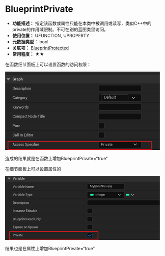 ﻿# BlueprintPrivate

- **功能描述：** 指定该函数或属性只能在本类中被调用或读写，类似C++中的private的作用域限制。不可在别的蓝图类里访问。
- **使用位置：** UFUNCTION, UPROPERTY
- **元数据类型：** bool
- **关联项：** [BlueprintProtected](../BlueprintProtected/BlueprintProtected.md)
- **常用程度：** ★★

在函数细节面板上可以设置函数的访问权限：

![Untitled](Untitled.png)

造成的结果就是在函数上增加BlueprintPrivate=“true”

在细节面板上可以设置属性的

![Untitled](Untitled%201.png)

结果也是在属性上增加BlueprintPrivate=“true”
